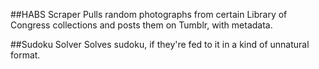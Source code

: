 ##HABS Scraper
Pulls random photographs from certain Library of Congress collections and posts them on Tumblr, with metadata.

##Sudoku Solver
Solves sudoku, if they're fed to it in a kind of unnatural format.
